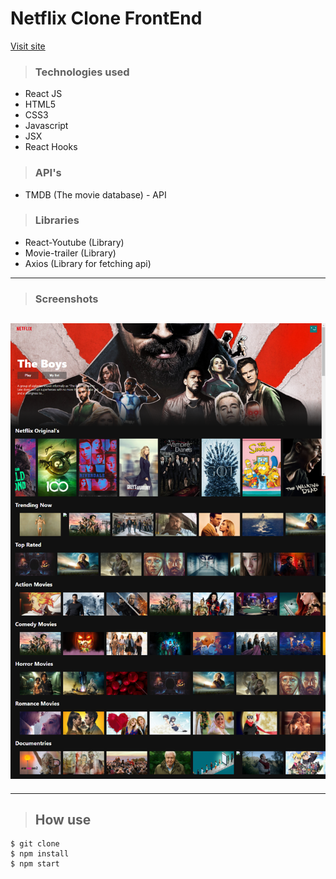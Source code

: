 # Netflix Clone FrontEnd 

[Visit site](https://netflix-clone681.netlify.app/)
> ### Technologies used

- React JS
- HTML5
- CSS3
- Javascript
- JSX
- React Hooks

> ### API's

- TMDB (The movie database) - API
> ### Libraries
- React-Youtube (Library)
- Movie-trailer (Library)
- Axios (Library for fetching api)

---

> ### Screenshots

## ![](./screenshots/ss1.png)

---

> ## How use

```
$ git clone
$ npm install
$ npm start
```
